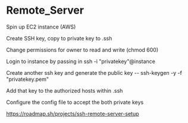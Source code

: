 # Remote_Server

Spin up EC2 instance (AWS)

Create SSH key, copy to private key to .ssh 

Change permissions for owner to read and write (chmod 600)

Login to instance by passing in ssh -i "privatekey"@instance

Create another ssh key and generate the public key -- ssh-keygen -y -f "privatekey.pem"

Add that key to the authorized hosts within .ssh

Configure the config file to accept the both private keys

https://roadmap.sh/projects/ssh-remote-server-setup




